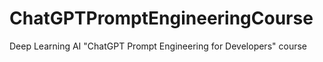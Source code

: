 # ChatGPTPromptEngineeringCourse
Deep Learning AI "ChatGPT Prompt Engineering for Developers" course
